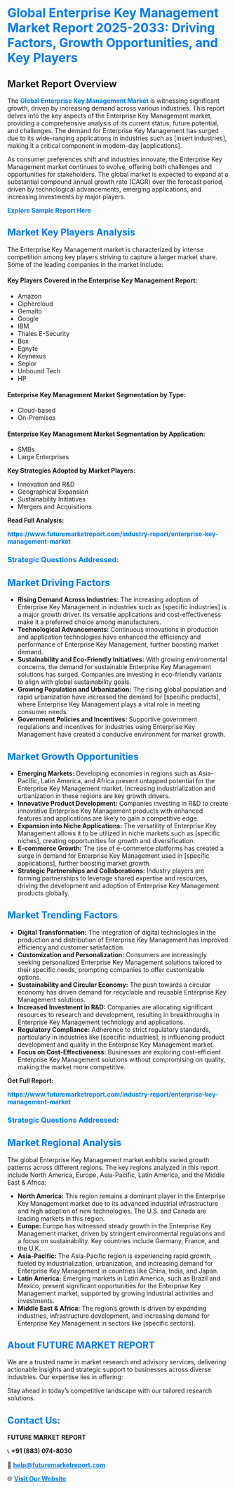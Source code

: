 <h1 style="color: #007BFF;">Global Enterprise Key Management Market Report 2025-2033: Driving Factors, Growth Opportunities, and Key Players</h1>

<section id="overview">
<h2>Market Report Overview</h2>
<p>The <a href="https://www.futuremarketreport.com/industry-report/enterprise-key-management-market" style="color: #007BFF; text-decoration: none;"><strong>Global Enterprise Key Management Market</strong></a> is witnessing significant growth, driven by increasing demand across various industries. This report delves into the key aspects of the Enterprise Key Management market, providing a comprehensive analysis of its current status, future potential, and challenges. The demand for Enterprise Key Management has surged due to its wide-ranging applications in industries such as [insert industries], making it a critical component in modern-day [applications].</p>
<p>As consumer preferences shift and industries innovate, the Enterprise Key Management market continues to evolve, offering both challenges and opportunities for stakeholders. The global market is expected to expand at a substantial compound annual growth rate (CAGR) over the forecast period, driven by technological advancements, emerging applications, and increasing investments by major players.</p>
</section>

<section id="overview">
<p><a href="https://www.futuremarketreport.com/request-sample/reportId=43688" style="color: #007BFF; text-decoration: none;"><strong>Explore Sample Report Here</strong></a></p>
</section>

<section id="key-players">
<h2 style="color: #007BFF;">Market Key Players Analysis</h2>
<p>The Enterprise Key Management market is characterized by intense competition among key players striving to capture a larger market share. Some of the leading companies in the market include:</p>
<h4>Key Players Covered in the Enterprise Key Management Report:</h4>
<ul><li>Amazon</li><li>Ciphercloud</li><li>Gemalto</li><li>Google</li><li>IBM</li><li>Thales E-Security</li><li>Box</li><li>Egnyte</li><li>Keynexus</li><li>Sepior</li><li>Unbound Tech</li><li>HP</li></ul>
<h4>Enterprise Key Management Market Segmentation by Type:</h4>
<ul><li>Cloud-based</li><li>On-Premises</li></ul>

<h4>Enterprise Key Management Market Segmentation by Application:</h4>
<ul><li>SMBs</li><li>Large Enterprises</li></ul>
<p><strong>Key Strategies Adopted by Market Players:</strong></p>
<ul>
<li>Innovation and R&D</li>
<li>Geographical Expansion</li>
<li>Sustainability Initiatives</li>
<li>Mergers and Acquisitions</li>
</ul>
</section>

<section>
<p><strong>Read Full Analysis: </strong></p><a href="https://www.futuremarketreport.com/industry-report/enterprise-key-management-market" style="color: #007BFF; text-decoration: none;"><strong>https://www.futuremarketreport.com/industry-report/enterprise-key-management-market</strong></a>
<h3 style="color: #007BFF;">Strategic Questions Addressed:</h3>
</section>

<section id="driving-factors">
<h2 style="color: #007BFF;">Market Driving Factors</h2>
<ul>
<li><strong>Rising Demand Across Industries:</strong> The increasing adoption of Enterprise Key Management in industries such as [specific industries] is a major growth driver. Its versatile applications and cost-effectiveness make it a preferred choice among manufacturers.</li>
<li><strong>Technological Advancements:</strong> Continuous innovations in production and application technologies have enhanced the efficiency and performance of Enterprise Key Management, further boosting market demand.</li>
<li><strong>Sustainability and Eco-Friendly Initiatives:</strong> With growing environmental concerns, the demand for sustainable Enterprise Key Management solutions has surged. Companies are investing in eco-friendly variants to align with global sustainability goals.</li>
<li><strong>Growing Population and Urbanization:</strong> The rising global population and rapid urbanization have increased the demand for [specific products], where Enterprise Key Management plays a vital role in meeting consumer needs.</li>
<li><strong>Government Policies and Incentives:</strong> Supportive government regulations and incentives for industries using Enterprise Key Management have created a conducive environment for market growth.</li>
</ul>
</section>

<section id="growth-opportunities">
<h2 style="color: #007BFF;">Market Growth Opportunities</h2>
<ul>
<li><strong>Emerging Markets:</strong> Developing economies in regions such as Asia-Pacific, Latin America, and Africa present untapped potential for the Enterprise Key Management market. Increasing industrialization and urbanization in these regions are key growth drivers.</li>
<li><strong>Innovative Product Development:</strong> Companies investing in R&D to create innovative Enterprise Key Management products with enhanced features and applications are likely to gain a competitive edge.</li>
<li><strong>Expansion into Niche Applications:</strong> The versatility of Enterprise Key Management allows it to be utilized in niche markets such as [specific niches], creating opportunities for growth and diversification.</li>
<li><strong>E-commerce Growth:</strong> The rise of e-commerce platforms has created a surge in demand for Enterprise Key Management used in [specific applications], further boosting market growth.</li>
<li><strong>Strategic Partnerships and Collaborations:</strong> Industry players are forming partnerships to leverage shared expertise and resources, driving the development and adoption of Enterprise Key Management products globally.</li>
</ul>
</section>

<section id="trending-factors">
<h2 style="color: #007BFF;">Market Trending Factors</h2>
<ul>
<li><strong>Digital Transformation:</strong> The integration of digital technologies in the production and distribution of Enterprise Key Management has improved efficiency and customer satisfaction.</li>
<li><strong>Customization and Personalization:</strong> Consumers are increasingly seeking personalized Enterprise Key Management solutions tailored to their specific needs, prompting companies to offer customizable options.</li>
<li><strong>Sustainability and Circular Economy:</strong> The push towards a circular economy has driven demand for recyclable and reusable Enterprise Key Management solutions.</li>
<li><strong>Increased Investment in R&D:</strong> Companies are allocating significant resources to research and development, resulting in breakthroughs in Enterprise Key Management technology and applications.</li>
<li><strong>Regulatory Compliance:</strong> Adherence to strict regulatory standards, particularly in industries like [specific industries], is influencing product development and quality in the Enterprise Key Management market.</li>
<li><strong>Focus on Cost-Effectiveness:</strong> Businesses are exploring cost-efficient Enterprise Key Management solutions without compromising on quality, making the market more competitive.</li>
</ul>
</section>

<section>
<p><strong>Get Full Report: </strong></p><a href="https://www.futuremarketreport.com/industry-report/enterprise-key-management-market" style="color: #007BFF; text-decoration: none;"><strong>https://www.futuremarketreport.com/industry-report/enterprise-key-management-market</strong></a>
<h3 style="color: #007BFF;">Strategic Questions Addressed:</h3>
</section>


<section id="regional-analysis">
<h2 style="color: #007BFF;">Market Regional Analysis</h2>
<p>The global Enterprise Key Management market exhibits varied growth patterns across different regions. The key regions analyzed in this report include North America, Europe, Asia-Pacific, Latin America, and the Middle East & Africa:</p>
<ul>
<li><strong>North America:</strong> This region remains a dominant player in the Enterprise Key Management market due to its advanced industrial infrastructure and high adoption of new technologies. The U.S. and Canada are leading markets in this region.</li>
<li><strong>Europe:</strong> Europe has witnessed steady growth in the Enterprise Key Management market, driven by stringent environmental regulations and a focus on sustainability. Key countries include Germany, France, and the U.K.</li>
<li><strong>Asia-Pacific:</strong> The Asia-Pacific region is experiencing rapid growth, fueled by industrialization, urbanization, and increasing demand for Enterprise Key Management in countries like China, India, and Japan.</li>
<li><strong>Latin America:</strong> Emerging markets in Latin America, such as Brazil and Mexico, present significant opportunities for the Enterprise Key Management market, supported by growing industrial activities and investments.</li>
<li><strong>Middle East & Africa:</strong> The region’s growth is driven by expanding industries, infrastructure development, and increasing demand for Enterprise Key Management in sectors like [specific sectors].</li>
</ul>
</section>

<footer>
<h2 style="color: #007BFF;">About FUTURE MARKET REPORT</h2>
<p>We are a trusted name in market research and advisory services, delivering actionable insights and strategic support to businesses across diverse industries. Our expertise lies in offering:</p>

<p>Stay ahead in today’s competitive landscape with our tailored research solutions.</p>

<h2 style="color: #007BFF;">Contact Us:</h2>
<p><strong>FUTURE MARKET REPORT</strong></p>
<p>📞 <strong>+91 (883) 074-8030</strong></p>
<p>📧 <strong><a href="mailto:help@futuremarketreport.com" style="color: #007BFF;">help@futuremarketreport.com</a></strong></p>
<p>🌐 <strong><a href="https://www.futuremarketreport.com/" style="color: #007BFF;">Visit Our Website</a></strong></p>
</footer>
